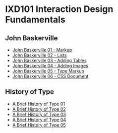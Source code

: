 IXD101 Interaction Design Fundamentals 
======================================

John Baskerville
----------------

- [John Baskerville 01 - Markup](https://eimercooney.github.io/John_baskerville/baskerville.html)
- [John Baskerville 02 - Lists](https://eimercooney.github.io/John_baskerville/list.html)
- [John Baskerville 03 - Adding Tables](https://eimercooney.github.io/John_baskerville/table.html)
- [John Baskerville 04 - Adding Images](https://eimercooney.github.io/John_baskerville/baskerville.html)
- [John Baskerville 05 - Type Markup](https://eimercooney.github.io/John_baskerville/type.html)
- [John Baskerville 06 - CSS Document](https://eimercooney.github.io/John_baskerville/style.css)

History of Type
---------------
- [A Brief History of Type 01](https://eimercooney.github.io/John_baskerville/historyoftype1.html)
- [A Brief History of Type 02](https://eimercooney.github.io/John_baskerville/historyoftype/historyoftype2.html)
- [A Brief History of Type 03](https://eimercooney.github.io/John_baskerville/historyoftype/historyoftype3.html)
- [A Brief History of Type 04](https://eimercooney.github.io/John_baskerville/historyoftype/historyoftype4.html)
- [A Brief History of Type 05](https://eimercooney.github.io/John_baskerville/historyoftype/historyoftype5.html)

